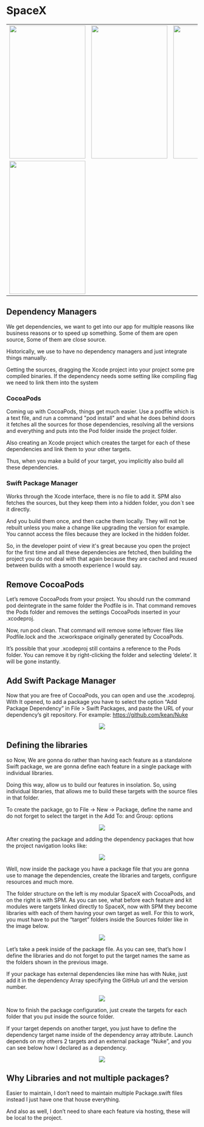 # SpaceX
<div style="text-align: center">
    <table>
        <tr>
            <td style="text-align: center">
                    <img src="https://github.com/Hugo-Coutinho/README-Assets/blob/master/SPM-Modular-SpaceX/filtering.gif?raw=true" width="200" height="350"/>
                </a>
            </td>            
            <td style="text-align: center">
                    <img src="https://github.com/Hugo-Coutinho/README-Assets/blob/master/SPM-Modular-SpaceX/opening.gif?raw=true" width="200" height="350"/>
                </a>
            </td>            
            <td style="text-align: center">
                    <img src="https://github.com/Hugo-Coutinho/README-Assets/blob/master/SPM-Modular-SpaceX/scrolling.gif?raw=true" width="200" height="350"/>
                </a>
            </td>            
        </tr>
        <tr>         
            <td style="text-align: center">
                    <img src="https://github.com/Hugo-Coutinho/README-Assets/blob/master/SPM-Modular-SpaceX/sorting.gif?raw=true" width="200" height="350"/>
                </a>
            </td>              
        </tr>
    </table>
</div>

## Dependency Managers

We get dependencies, we want to get into our app for multiple reasons like business reasons or to speed up something. Some of them are open source, Some of them are close source.

Historically, we use to have no dependency managers and just integrate things manually.

Getting the sources, dragging the Xcode project into your project some pre compiled binaries. If the dependency needs some setting like compiling flag we need to link them into the system

### CocoaPods

Coming up with CocoaPods, things get much easier. Use a podfile which is a text file, and run a command "pod install" and what he does behind doors it fetches all the sources for those dependencies, resolving all the versions and everything and puts into the Pod folder inside the project folder.

Also creating an Xcode project which creates the target for each of these dependencies and link them to your other targets.

Thus, when you make a build of your target, you implicitly also build all these dependencies.

### Swift Package Manager

Works through the Xcode interface, there is no file to add it. SPM also fetches the sources, but they keep them into a hidden folder, you don´t see it directly.

And you build them once, and then cache them locally. They will not be rebuilt unless you make a change like upgrading the version for example. You cannot access the files because they are locked in the hidden folder.

So, in the developer point of view it's great because you open the project for the first time and all these dependencies are fetched, then building the project you do not deal with that again because they are cached and reused between builds with a smooth experience I would say.

## Remove CocoaPods

Let’s remove CocoaPods from your project. You should run the command pod deintegrate in the same folder the Podfile is in. That command removes the Pods folder and removes the settings CocoaPods inserted in your .xcodeproj.

Now, run pod clean. That command will remove some leftover files like Podfile.lock and the .xcworkspace originally generated by CocoaPods.

It’s possible that your .xcodeproj still contains a reference to the Pods folder. You can remove it by right-clicking the folder and selecting ‘delete’. It will be gone instantly.

## Add Swift Package Manager

Now that you are free of CocoaPods, you can open and use the .xcodeproj. With It opened, to add a package you have to select the option “Add Package Dependency” in File > Swift Packages, and paste the URL of your dependency’s git repository. For example: https://github.com/kean/Nuke

<div align="center">
<img src="https://github.com/Hugo-Coutinho/README-Assets/blob/master/SPM-Modular-SpaceX/add_dependency.png?raw=true"/>
</div>

## Defining the libraries

so Now, We are gonna do rather than having each feature as a standalone Swift package, we are gonna define each feature in a single package with individual libraries.

Doing this way, allow us to build our features in insolation. So, using individual libraries, that allows me to build these targets with the source files in that folder.

To create the package, go to File -> New -> Package, define the name and do not forget to select the target in the Add To: and Group: options

<div align="center">
<img src="https://github.com/Hugo-Coutinho/README-Assets/blob/master/SPM-Modular-SpaceX/adding_package.png?raw=true"/>
</div>

After creating the package and adding the dependency packages that how the project navigation looks like:

<div align="center">
<img src="https://github.com/Hugo-Coutinho/SPM-Modular-SpaceX/blob/master/SpaceX/Core/Helper/readme%20gifs/structure_folders_spm.png?raw=true"/>
</div>

Well, now inside the package you have a package file that you are gonna use to manage the dependencies, create the libraries and targets, configure resources and much more.

The folder structure on the left is my modular SpaceX with CocoaPods, and on the right is with SPM. As you can see, what before each feature and kit modules were targets linked directly to SpaceX, now with SPM they become libraries with each of them having your own target as well. For this to work, you must have to put the “target” folders inside the Sources folder like in the image below.

<div align="center">
<img src="https://github.com/Hugo-Coutinho/README-Assets/blob/master/SPM-Modular-SpaceX/structure_folders_spm.png?raw=true"/>
</div>

Let’s take a peek inside of the package file. As you can see, that’s how I define the libraries and do not forget to put the target names the same as the folders shown in the previous image.

If your package has external dependencies like mine has with Nuke, just add it in the dependency Array specifying the GitHub url and the version number.

<div align="center">
<img src="https://github.com/Hugo-Coutinho/README-Assets/blob/master/SPM-Modular-SpaceX/package_file.png?raw=true"/>
</div>

Now to finish the package configuration, just create the targets for each folder that you put inside the source folder.

If your target depends on another target, you just have to define the dependency target name inside of the dependency array attribute. Launch depends on my others 2 targets and an external package “Nuke”, and you can see below how I declared as a dependency.

<div align="center">
<img src="https://github.com/Hugo-Coutinho/README-Assets/blob/master/SPM-Modular-SpaceX/package_file2.png?raw=true"/>
</div>

## Why Libraries and not multiple packages? 

Easier to maintain, I don’t need to maintain multiple Package.swift files instead I just have one that house everything.

And also as well, I don’t need to share each feature via hosting, these will be local to the project.



